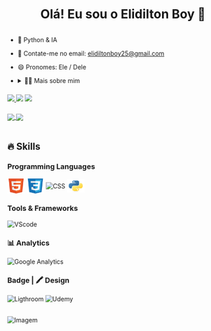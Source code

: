<!--título-->
<div id="user-content-toc">
  <ul align="center">
    <summary><h1 style="display: inline-block">Olá! Eu sou o Elidilton Boy 👋</h1></summary>
</div>

- 🌱 Python & IA
- 💬 Contate-me no email: elidiltonboy25@gmail.com
- 😄 Pronomes: Ele / Dele
- <details>
  <summary>👨‍💻 Mais sobre mim</summary>

  - 💬 Tenho 42 anos, atualmente moro no Brasil. Tenho inglês básico e experiência com HTML, CSS, JavaScript, Python, Analytic Social Media. Também sou Editor de fotografia no lightroom, tráfego pago com habilidades importantes como criatividade, capacidade analítica, gerenciamento de comunidade e mídia social.

  - ⚡ Eu gosto de ler, bons livros como, biblia, tecnologia (T.I),avanços tecnologicos, sou musico guitarrista, baterista, assim como assistir filmes e jogar futebol! Acredito que nossos interesses pessoais contribuem para uma percepção mais refinada das coisas e resolução de problemas.
</details>

###

<div> 
 <a href="https://www.facebook.com/share/15KZTWNbuS/?mibextid=wwXIfr" target="_blank"><img src="https://img.shields.io/badge/Facebook-1877F2?style=for-the-badge&logo=facebook&logoColor=white">
  <a href="https://www.linkedin.com/in/eli_boy" target="_blank"><img src="https://img.shields.io/badge/-LinkedIn-%230077B5?style=for-the-badge&logo=linkedin&logoColor=white" target="_blank"></a> 
  <a href = "mailto:elidiltonboy25@gmail.com"><img src="https://img.shields.io/badge/-Gmail-%23333?style=for-the-badge&logo=gmail&logoColor=white" target="_blank"></a>

</div>

 ###

  
  <a href="https://github.com/elidiltonboy/github-readme-stats">
    <img height="180em" align="center" src= "https://github-readme-stats.vercel.app/api?username=elidiltonboy&show_icons=true&theme=transparent" />
  </a>
  <a href="https://github.com/elidiltonboy/convoychat">
    <img height="180em" align="center" src="https://github-readme-stats.vercel.app/api/top-langs?username=elidiltonboy&layout=compact&langs_count=8&theme=transparent&card_width=320" />
  </a>
</div>

<div style="display: inline_block"><br>

## 🔥 Skills
  
<!-- Skills: Programming Languages -->
  <div style="flex-basis: 48%;">
    <h3>Programming Languages</h3>
    <img align="center" alt="HTML" height="35" width="40" src="https://raw.githubusercontent.com/devicons/devicon/master/icons/html5/html5-original.svg">
    <img align="center" alt="CSS" height="35" width="40" src="https://raw.githubusercontent.com/devicons/devicon/master/icons/css3/css3-original.svg">
        <img align="center" alt="CSS" height="35" width="40" src="https://img.shields.io/badge/MongoDB-4EA94B?style=for-the-badge&logo=mongodb&logoColor=white">
    <img align="center" alt="Python" height="30" width="40" src="https://raw.githubusercontent.com/devicons/devicon/master/icons/python/python-original.svg">
   
 </div>

<!-- Skills: Tools & Frameworks -->
  <div style="flex-basis: 48%;">
    <h3>Tools & Frameworks</h3>
    <img align="center" alt="VScode" height="30" width="50" src="https://cdn.jsdelivr.net/gh/devicons/devicon/icons/vscode/vscode-original.svg">
   </div>

<!-- Skills: Analytics -->
  <div style="flex-basis: 48%;">
    <h3>📊 Analytics</h3>
    <img align="center" alt="Google Analytics" height="30" width="180" src="https://img.shields.io/badge/Google%20Analytics-E37400?style=for-the-badge&logo=google%20analytics&logoColor=white">
  </div>

<!-- Skills: Designer -->
  <div style="flex-basis: 48%;">
    <h3>Badge | 🖍 Design</h3>
    <img align="center" alt="Ligthroom" height="30" width="155" src="https://img.shields.io/badge/Adobe%20Lightroom-31A8FF?style=for-the-badge&logo=Adobe%20Lightroom&logoColor=white">
<img align="center" alt="Udemy" height="30" width="90" src="https://img.shields.io/badge/Udemy-EC5252?style=for-the-badge&logo=Udemy&logoColor=white'\">
  </div>
  
##



<!-- GIF -->
<p align="left">
  <img align="center" src="https://github.com/VariableBee/VariableBee/assets/77739311/4e9f41af-6b57-49a7-b15a-74322e96b4d7" alt="Imagem">
</p>
  



      
